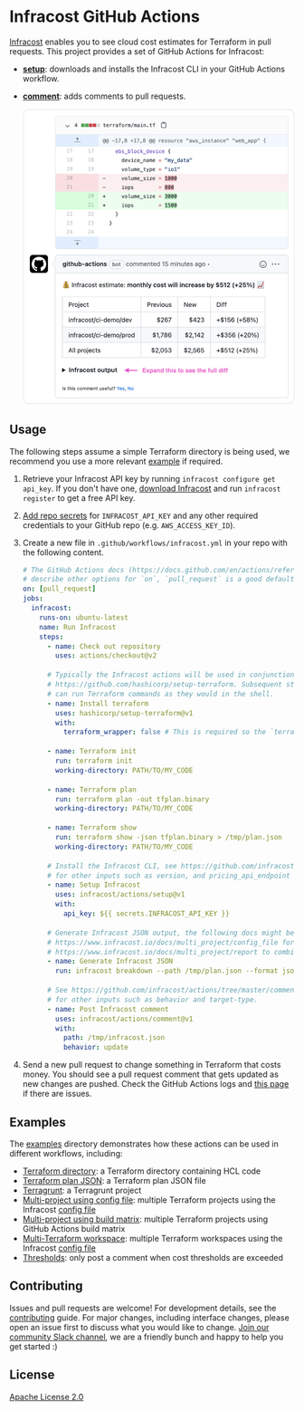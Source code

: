 # Infracost GitHub Actions

[Infracost](https://www.infracost.io/) enables you to see cloud cost estimates for Terraform in pull requests. This project provides a set of GitHub Actions for Infracost:
- **[setup](setup)**: downloads and installs the Infracost CLI in your GitHub Actions workflow.
- **[comment](comment)**: adds comments to pull requests.

    <img src="https://raw.githubusercontent.com/infracost/infracost-gh-action/master/screenshot.png" width=480 alt="Example usage" />

## Usage

The following steps assume a simple Terraform directory is being used, we recommend you use a more relevant [example](examples) if required.

1. Retrieve your Infracost API key by running `infracost configure get api_key`. If you don't have one, [download Infracost](https://www.infracost.io/docs/#quick-start) and run `infracost register` to get a free API key.

2. [Add repo secrets](https://docs.github.com/en/actions/configuring-and-managing-workflows/creating-and-storing-encrypted-secrets#creating-encrypted-secrets-for-a-repository) for `INFRACOST_API_KEY` and any other required credentials to your GitHub repo (e.g. `AWS_ACCESS_KEY_ID`).

3. Create a new file in `.github/workflows/infracost.yml` in your repo with the following content.

    ```yaml
    # The GitHub Actions docs (https://docs.github.com/en/actions/reference/workflow-syntax-for-github-actions#on)
    # describe other options for `on`, `pull_request` is a good default.
    on: [pull_request]
    jobs:
      infracost:
        runs-on: ubuntu-latest
        name: Run Infracost
        steps:
          - name: Check out repository
            uses: actions/checkout@v2

          # Typically the Infracost actions will be used in conjunction with
          # https://github.com/hashicorp/setup-terraform. Subsequent steps in
          # can run Terraform commands as they would in the shell.
          - name: Install terraform
            uses: hashicorp/setup-terraform@v1
            with:
              terraform_wrapper: false # This is required so the `terraform show` command outputs valid JSON

          - name: Terraform init
            run: terraform init
            working-directory: PATH/TO/MY_CODE

          - name: Terraform plan
            run: terraform plan -out tfplan.binary
            working-directory: PATH/TO/MY_CODE

          - name: Terraform show
            run: terraform show -json tfplan.binary > /tmp/plan.json
            working-directory: PATH/TO/MY_CODE

          # Install the Infracost CLI, see https://github.com/infracost/actions/tree/master/setup
          # for other inputs such as version, and pricing_api_endpoint (for self-hosted users).
          - name: Setup Infracost
            uses: infracost/actions/setup@v1
            with:
              api_key: ${{ secrets.INFRACOST_API_KEY }}

          # Generate Infracost JSON output, the following docs might be useful:
          # https://www.infracost.io/docs/multi_project/config_file for multi-project/workspaces.
          # https://www.infracost.io/docs/multi_project/report to combine Infracost JSON files.
          - name: Generate Infracost JSON
            run: infracost breakdown --path /tmp/plan.json --format json --out-file /tmp/infracost.json

          # See https://github.com/infracost/actions/tree/master/comment
          # for other inputs such as behavior and target-type.
          - name: Post Infracost comment
            uses: infracost/actions/comment@v1
            with:
              path: /tmp/infracost.json
              behavior: update
    ```

4. Send a new pull request to change something in Terraform that costs money. You should see a pull request comment that gets updated as new changes are pushed. Check the GitHub Actions logs and [this page](https://www.infracost.io/docs/integrations/cicd#cicd-troubleshooting) if there are issues.

## Examples

The [examples](examples) directory demonstrates how these actions can be used in different workflows, including:
  - [Terraform directory](examples/terraform-directory): a Terraform directory containing HCL code
  - [Terraform plan JSON](examples/terraform-plan-json): a Terraform plan JSON file
  - [Terragrunt](examples/terragrunt): a Terragrunt project
  - [Multi-project using config file](examples/multi-project/README.md#using-an-infracost-config-file): multiple Terraform projects using the Infracost [config file](https://www.infracost.io/docs/multi_project/config_file)
  - [Multi-project using build matrix](examples/multi-project/README.md#using-github-actions-build-matrix): multiple Terraform projects using GitHub Actions build matrix
  - [Multi-Terraform workspace](examples/multi-terraform-workspace): multiple Terraform workspaces using the Infracost [config file](https://www.infracost.io/docs/multi_project/config_file)
  - [Thresholds](examples/thresholds): only post a comment when cost thresholds are exceeded
## Contributing

Issues and pull requests are welcome! For development details, see the [contributing](CONTRIBUTING.md) guide. For major changes, including interface changes, please open an issue first to discuss what you would like to change. [Join our community Slack channel](https://www.infracost.io/community-chat), we are a friendly bunch and happy to help you get started :)

## License

[Apache License 2.0](https://choosealicense.com/licenses/apache-2.0/)
